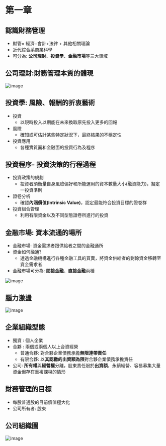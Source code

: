 # 第一章
## 認識財務管理
* 財管= 經濟+會計+法律 + 其他相關理論
* 近代綜合系商業科學
* 可分為: **公司理財**、**投資學**、**金融市場**等三大領域
## 公司理財:財務管理本質的體現
![image](https://user-images.githubusercontent.com/62127656/154001044-ef099931-c3da-4ed3-81d7-cb6f5401fafb.png)
## 投資學: 風險、報酬的折衷藝術
* 投資
   * 以現時投入以期能在未來換取原先投入更多的回報
* 風險
   * 確知或可估計某些特定狀況下，最終結果的不穩定性
* 投資應用
   * 各種實質面和金融面的投資行為及程序
## 投資程序- 投資決策的行程過程
* 投資政策的規劃
   * 投資者須衡量自身風險偏好和所能運用的資本數量大小(融資能力)，擬定一投資準則
* 證卷分析
   * 確認**內涵價值(Intrinsic Value)**，認定最能符合投資目標的證卷群
* 投資組合管理
   * 利用有限資金以及不同型態證卷所進行的投資
## 金融市場: 資本流通的場所
* 金融市場: 資金需求者跟供給者之間的金融通所
* 資金如何融通?
   * 透過金融機構進行各種金融工具的買賣，將資金供給者的剩餘資金移轉至資金需求者
* 金融市場可分為: **間接金融**、**直接金融**兩種

![image](https://user-images.githubusercontent.com/62127656/154003681-f7b5e5d3-0b4e-4c56-b61d-a3a47286804b.png)

## 腦力激盪
![image](https://user-images.githubusercontent.com/62127656/154005924-85bf229d-f086-4093-94e6-f29c28875eb6.png)
## 企業組織型態
* 獨資 : 個人企業
* 合夥 : 兩個或兩個人以上合資經營
   * 普通合夥: 對合夥企業債務承擔**無限連帶責任**
   * 有限合夥: 以**其認繳的出資額為限**對合夥企業債務承擔責任
* 公司: **所有權**與**經營權**分離，股東責任限於**出資額**，永續經營、容易募集大量資金但存在重複課稅的情形

## 財務管理的目標
* 每股普通股的目前價值極大化
* 公司所有者: 股東
## 公司組織圖
![image](https://user-images.githubusercontent.com/62127656/153999923-169579da-3d7c-4e15-9661-e9342c518fdc.png)

